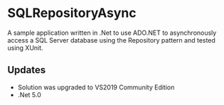 SQLRepositoryAsync
===

A sample application written in .Net to use ADO.NET to asynchronously access a SQL Server database using the Repository pattern 
and tested using XUnit.

Updates
---
- Solution was upgraded to VS2019 Community Edition
- .Net 5.0

